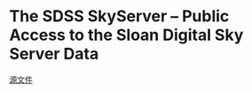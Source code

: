 # The SDSS SkyServer – Public Access to the Sloan Digital Sky Server Data
[源文件](http://pan.baidu.com/s/1o7DsWp8)

